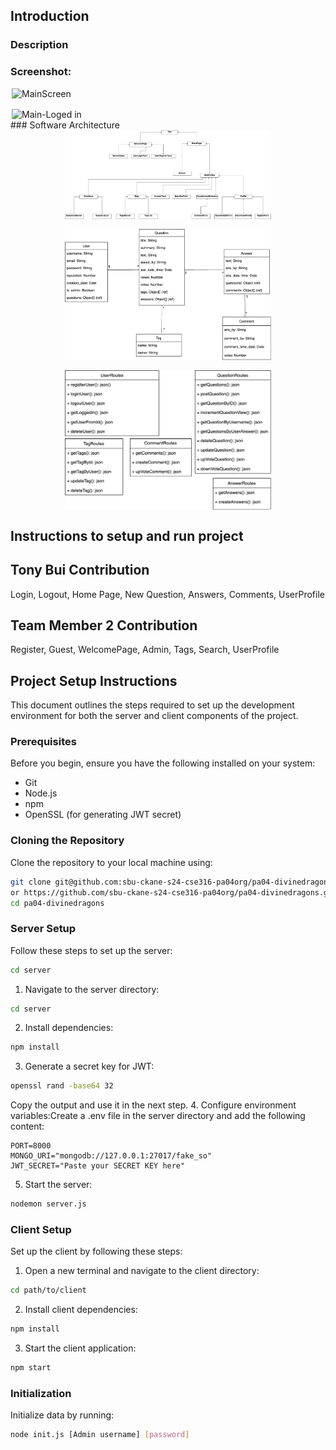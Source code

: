 
## Introduction
### Description

### Screenshot:
<div style="display:flex; gap:1rem; flex-wrap:wrap; justify-content:center;">
  <img
    src="https://imgur.com/Io6xPax.png"
    alt="MainScreen"
    style="width:500px; height:auto;"
  />
  <img
    src="https://imgur.com/V6kA0WL.png"
    alt="Main-Loged in"
    style="width:500px; height:auto;"
  />
</div>
### Software Architecture

<div style="display:flex; gap:1rem; flex-wrap:wrap; justify-content:center;">
  <img
    src="images/Client.drawio.png"
    alt="Client Design"
    style="width:330px; height:auto;"
  />
  <img
    src="images/Database.drawio.png"
    alt="Database Design"
    style="width:330px; height:auto;"
  />
  <img
    src="images/Server.drawio.png"
    alt="Server Design"
    style="width:330px; height:auto;"
  />
</div>

## Instructions to setup and run project

## Tony Bui Contribution
Login, Logout, Home Page, New Question, Answers, Comments, UserProfile
## Team Member 2 Contribution
Register, Guest, WelcomePage, Admin, Tags, Search, UserProfile



## Project Setup Instructions

This document outlines the steps required to set up the development environment for both the server and client components of the project.

### Prerequisites

Before you begin, ensure you have the following installed on your system:
- Git
- Node.js
- npm
- OpenSSL (for generating JWT secret)

### Cloning the Repository

Clone the repository to your local machine using:

```bash
git clone git@github.com:sbu-ckane-s24-cse316-pa04org/pa04-divinedragons.git
or https://github.com/sbu-ckane-s24-cse316-pa04org/pa04-divinedragons.git
cd pa04-divinedragons
```
### Server Setup
Follow these steps to set up the server:

```bash
cd server
```
1. Navigate to the server directory:
```bash
cd server
```
2. Install dependencies:
```bash
npm install
```
3. Generate a secret key for JWT:
```bash
openssl rand -base64 32
```
Copy the output and use it in the next step.
4. Configure environment variables:Create a .env file in the server directory and add the following content:
```
PORT=8000
MONGO_URI="mongodb://127.0.0.1:27017/fake_so"
JWT_SECRET="Paste your SECRET KEY here"
```
5. Start the server:
```bash
nodemon server.js
```
### Client Setup
Set up the client by following these steps:
1. Open a new terminal and navigate to the client directory:
```bash
cd path/to/client
```
2. Install client dependencies:
```bash
npm install
```
3. Start the client application:
```bash
npm start
```

### Initialization
Initialize data by running:
```bash
node init.js [Admin username] [password]
```







